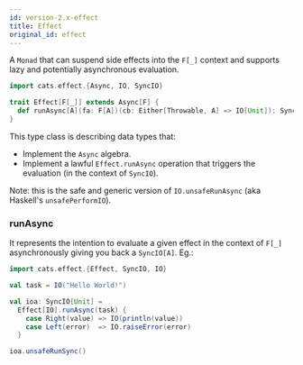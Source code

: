 ```yaml
---
id: version-2.x-effect
title: Effect
original_id: effect
---
```


A `Monad` that can suspend side effects into the `F[_]` context and supports lazy and potentially asynchronous evaluation.

```scala mdoc:silent
import cats.effect.{Async, IO, SyncIO}

trait Effect[F[_]] extends Async[F] {
  def runAsync[A](fa: F[A])(cb: Either[Throwable, A] => IO[Unit]): SyncIO[Unit]
}
```

This type class is describing data types that:
- Implement the `Async` algebra.
- Implement a lawful `Effect.runAsync` operation that triggers the evaluation (in the context of `SyncIO`).

Note: this is the safe and generic version of `IO.unsafeRunAsync` (aka Haskell's `unsafePerformIO`).

### runAsync

It represents the intention to evaluate a given effect in the context of `F[_]` asynchronously giving you back a `SyncIO[A]`. Eg.:

```scala mdoc:reset:silent
import cats.effect.{Effect, SyncIO, IO}

val task = IO("Hello World!")

val ioa: SyncIO[Unit] =
  Effect[IO].runAsync(task) {
    case Right(value) => IO(println(value))
    case Left(error)  => IO.raiseError(error)
  }

ioa.unsafeRunSync()
```
